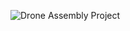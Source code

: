 ![Drone Assembly Project]([PROJECT19_DRONE_DESIGN/Drone.png](https://github.com/hugovr24/Projects/blob/master/Aerospace_Mechanical_Eng_Projects/NX_Designs/PROJECT19_DRONE_DESIGN/Drone.png))
